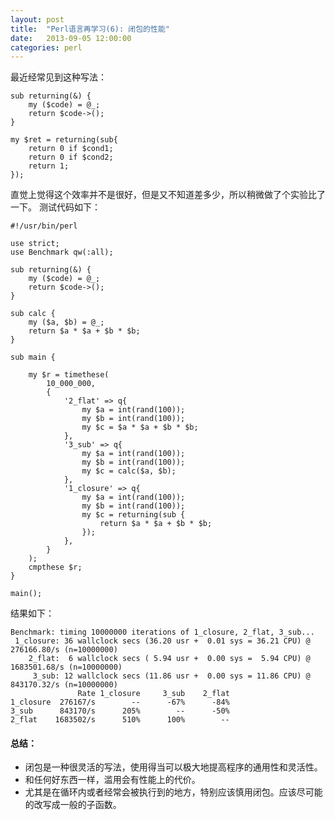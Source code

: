 ```yaml
---
layout: post
title:  "Perl语言再学习(6): 闭包的性能"
date:   2013-09-05 12:00:00
categories: perl
---
```


最近经常见到这种写法：

	sub returning(&) {
		my ($code) = @_;
		return $code->();
	}

	my $ret = returning(sub{
		return 0 if $cond1;
		return 0 if $cond2;
		return 1;
	});

直觉上觉得这个效率并不是很好，但是又不知道差多少，所以稍微做了个实验比了一下。
测试代码如下：

	#!/usr/bin/perl

	use strict;
	use Benchmark qw(:all);

	sub returning(&) {
		my ($code) = @_; 
		return $code->();
	}

	sub calc {
		my ($a, $b) = @_; 
		return $a * $a + $b * $b; 
	}

	sub main {

		my $r = timethese(
			10_000_000, 
			{   
				'2_flat' => q{
					my $a = int(rand(100));
					my $b = int(rand(100));
					my $c = $a * $a + $b * $b;
				},
				'3_sub' => q{
					my $a = int(rand(100));
					my $b = int(rand(100));
					my $c = calc($a, $b);
				},
				'1_closure' => q{
					my $a = int(rand(100));
					my $b = int(rand(100));
					my $c = returning(sub {
						return $a * $a + $b * $b;
					});
				},
			}   
		);  
		cmpthese $r; 
	}

	main();

结果如下：

	Benchmark: timing 10000000 iterations of 1_closure, 2_flat, 3_sub...
	 1_closure: 36 wallclock secs (36.20 usr +  0.01 sys = 36.21 CPU) @ 276166.80/s (n=10000000)
		2_flat:  6 wallclock secs ( 5.94 usr +  0.00 sys =  5.94 CPU) @ 1683501.68/s (n=10000000)
		 3_sub: 12 wallclock secs (11.86 usr +  0.00 sys = 11.86 CPU) @ 843170.32/s (n=10000000)
				   Rate 1_closure     3_sub    2_flat
	1_closure  276167/s        --      -67%      -84%
	3_sub      843170/s      205%        --      -50%
	2_flat    1683502/s      510%      100%        --


#### 总结：

* 闭包是一种很灵活的写法，使用得当可以极大地提高程序的通用性和灵活性。
* 和任何好东西一样，滥用会有性能上的代价。
* 尤其是在循环内或者经常会被执行到的地方，特别应该慎用闭包。应该尽可能的改写成一般的子函数。
